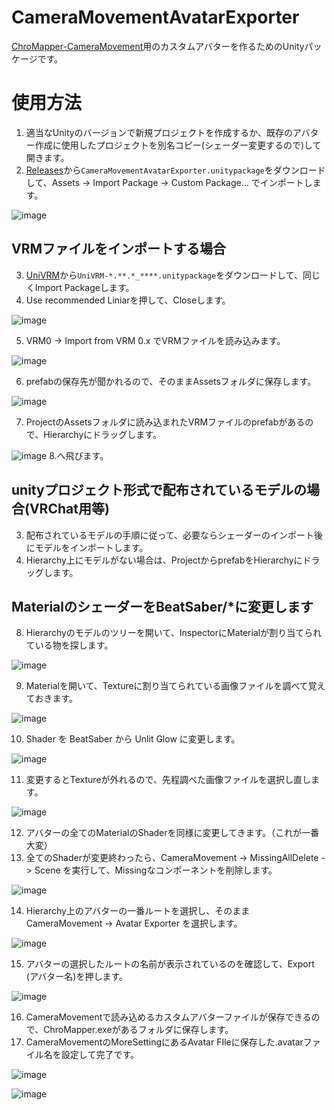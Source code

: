 # CameraMovementAvatarExporter
[ChroMapper-CameraMovement](https://github.com/rynan4818/ChroMapper-CameraMovement)用のカスタムアバターを作るためのUnityパッケージです。


# 使用方法
1. 適当なUnityのバージョンで新規プロジェクトを作成するか、既存のアバター作成に使用したプロジェクトを別名コピー(シェーダー変更するので)して開きます。
2. [Releases](https://github.com/rynan4818/CameraMovementAvatarExporter/releases)から`CameraMovementAvatarExporter.unitypackage`をダウンロードして、Assets -> Import Package -> Custom Package... でインポートします。

![image](https://user-images.githubusercontent.com/14249877/155548680-e501550c-cf76-4c90-88c6-c4a061947717.png)

## VRMファイルをインポートする場合
3. [UniVRM](https://github.com/vrm-c/UniVRM/releases)から`UniVRM-*.**.*_****.unitypackage`をダウンロードして、同じくImport Packageします。
4. Use recommended Liniarを押して、Closeします。

![image](https://user-images.githubusercontent.com/14249877/155549796-b9219a2d-02ae-4262-ae96-778975ec5d62.png)

5. VRM0 -> Import from VRM 0.x でVRMファイルを読み込みます。

![image](https://user-images.githubusercontent.com/14249877/155550098-0255b60f-5797-4063-a2ff-278345a34107.png)

6. prefabの保存先が聞かれるので、そのままAssetsフォルダに保存します。

![image](https://user-images.githubusercontent.com/14249877/155550384-0c7911be-8856-4b91-af1f-1fce1e0ff654.png)

7. ProjectのAssetsフォルダに読み込まれたVRMファイルのprefabがあるので、Hierarchyにドラッグします。

![image](https://user-images.githubusercontent.com/14249877/155550825-f35a705c-5f89-4a98-9a43-750501d948dd.png)
8.へ飛びます。

## unityプロジェクト形式で配布されているモデルの場合(VRChat用等)
3. 配布されているモデルの手順に従って、必要ならシェーダーのインポート後にモデルをインポートします。
4. Hierarchy上にモデルがない場合は、ProjectからprefabをHierarchyにドラッグします。

## MaterialのシェーダーをBeatSaber/*に変更します
8. Hierarchyのモデルのツリーを開いて、InspectorにMaterialが割り当てられている物を探します。

![image](https://user-images.githubusercontent.com/14249877/155551861-9fb9dc22-55b5-4c16-8a1e-9c15dfadb25b.png)

9. Materialを開いて、Textureに割り当てられている画像ファイルを調べて覚えておきます。

![image](https://user-images.githubusercontent.com/14249877/155552498-62e5606f-c119-4531-9e8c-57e0983cc989.png)

10. Shader を BeatSaber から Unlit Glow に変更します。

![image](https://user-images.githubusercontent.com/14249877/155552991-08db7d1e-1888-46e3-ba69-b75fa29166b8.png)

11. 変更するとTextureが外れるので、先程調べた画像ファイルを選択し直します。

![image](https://user-images.githubusercontent.com/14249877/155553449-80e04ea7-9e29-4b6d-bdfa-e06fe29b77c1.png)

12. アバターの全てのMaterialのShaderを同様に変更してきます。（これが一番大変）
13. 全てのShaderが変更終わったら、CameraMovement -> MissingAllDelete -> Scene を実行して、Missingなコンポーネントを削除します。

![image](https://user-images.githubusercontent.com/14249877/155554450-cf976c78-bef8-41be-9203-abd3f18396ce.png)

14. Hierarchy上のアバターの一番ルートを選択し、そのまま CameraMovement -> Avatar Exporter を選択します。

![image](https://user-images.githubusercontent.com/14249877/155554887-ea305cfe-3f34-491b-9004-5d0ca2df060f.png)

15. アバターの選択したルートの名前が表示されているのを確認して、Export (アバター名)を押します。

![image](https://user-images.githubusercontent.com/14249877/155555361-73e9ea74-44db-4e8c-b753-3c7e566774a6.png)

16. CameraMovementで読み込めるカスタムアバターファイルが保存できるので、ChroMapper.exeがあるフォルダに保存します。
17. CameraMovementのMoreSettingにあるAvatar FIleに保存した.avatarファイル名を設定して完了です。

![image](https://user-images.githubusercontent.com/14249877/155556191-45ae88d6-cfc5-405f-a525-309cb5287832.png)

![image](https://user-images.githubusercontent.com/14249877/155556336-0dae7a43-ebdc-403a-a26b-95e704d2bb17.png)



